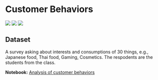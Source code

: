 # Customer Behaviors
 [![](https://img.shields.io/badge/-Survey-blue)](#) [![](https://img.shields.io/badge/-Python-blue)](#) [![](https://img.shields.io/badge/-Google--Colab-blue)](#) 
## Dataset  
A survey asking about interests and consumptions of 30 things, e.g., Japanese food, Thai food, Gaming, Cosmetics. The respodents are the students from the class.

**Notebook:** [Analysis of customer behaviors](./HW1_Customer_behavior.ipynb)

